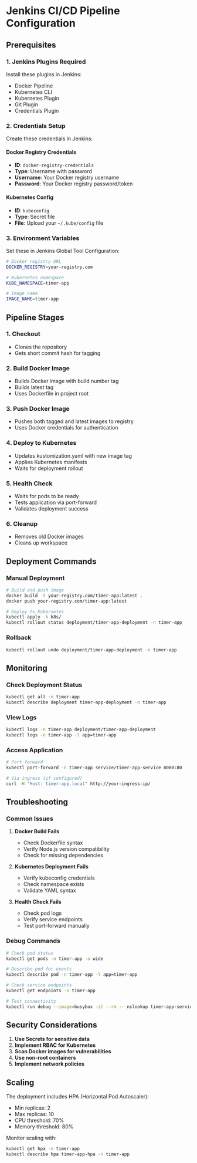 # Jenkins CI/CD Pipeline Configuration

## Prerequisites

### 1. Jenkins Plugins Required
Install these plugins in Jenkins:
- Docker Pipeline
- Kubernetes CLI
- Kubernetes Plugin
- Git Plugin
- Credentials Plugin

### 2. Credentials Setup
Create these credentials in Jenkins:

#### Docker Registry Credentials
- **ID**: `docker-registry-credentials`
- **Type**: Username with password
- **Username**: Your Docker registry username
- **Password**: Your Docker registry password/token

#### Kubernetes Config
- **ID**: `kubeconfig`
- **Type**: Secret file
- **File**: Upload your `~/.kube/config` file

### 3. Environment Variables
Set these in Jenkins Global Tool Configuration:

```bash
# Docker registry URL
DOCKER_REGISTRY=your-registry.com

# Kubernetes namespace
KUBE_NAMESPACE=timer-app

# Image name
IMAGE_NAME=timer-app
```

## Pipeline Stages

### 1. Checkout
- Clones the repository
- Gets short commit hash for tagging

### 2. Build Docker Image
- Builds Docker image with build number tag
- Builds latest tag
- Uses Dockerfile in project root

### 3. Push Docker Image
- Pushes both tagged and latest images to registry
- Uses Docker credentials for authentication

### 4. Deploy to Kubernetes
- Updates kustomization.yaml with new image tag
- Applies Kubernetes manifests
- Waits for deployment rollout

### 5. Health Check
- Waits for pods to be ready
- Tests application via port-forward
- Validates deployment success

### 6. Cleanup
- Removes old Docker images
- Cleans up workspace

## Deployment Commands

### Manual Deployment
```bash
# Build and push image
docker build -t your-registry.com/timer-app:latest .
docker push your-registry.com/timer-app:latest

# Deploy to Kubernetes
kubectl apply -k k8s/
kubectl rollout status deployment/timer-app-deployment -n timer-app
```

### Rollback
```bash
kubectl rollout undo deployment/timer-app-deployment -n timer-app
```

## Monitoring

### Check Deployment Status
```bash
kubectl get all -n timer-app
kubectl describe deployment timer-app-deployment -n timer-app
```

### View Logs
```bash
kubectl logs -n timer-app deployment/timer-app-deployment
kubectl logs -n timer-app -l app=timer-app
```

### Access Application
```bash
# Port forward
kubectl port-forward -n timer-app service/timer-app-service 8080:80

# Via ingress (if configured)
curl -H "Host: timer-app.local" http://your-ingress-ip/
```

## Troubleshooting

### Common Issues

1. **Docker Build Fails**
   - Check Dockerfile syntax
   - Verify Node.js version compatibility
   - Check for missing dependencies

2. **Kubernetes Deployment Fails**
   - Verify kubeconfig credentials
   - Check namespace exists
   - Validate YAML syntax

3. **Health Check Fails**
   - Check pod logs
   - Verify service endpoints
   - Test port-forward manually

### Debug Commands
```bash
# Check pod status
kubectl get pods -n timer-app -o wide

# Describe pod for events
kubectl describe pod -n timer-app -l app=timer-app

# Check service endpoints
kubectl get endpoints -n timer-app

# Test connectivity
kubectl run debug --image=busybox -it --rm -- nslookup timer-app-service.timer-app.svc.cluster.local
```

## Security Considerations

1. **Use Secrets for sensitive data**
2. **Implement RBAC for Kubernetes**
3. **Scan Docker images for vulnerabilities**
4. **Use non-root containers**
5. **Implement network policies**

## Scaling

The deployment includes HPA (Horizontal Pod Autoscaler):
- Min replicas: 2
- Max replicas: 10
- CPU threshold: 70%
- Memory threshold: 80%

Monitor scaling with:
```bash
kubectl get hpa -n timer-app
kubectl describe hpa timer-app-hpa -n timer-app
```

